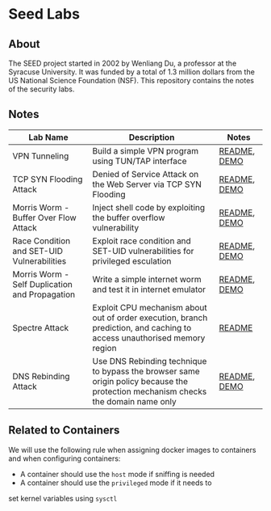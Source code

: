 # Seed Labs

## About

The SEED project started in 2002 by Wenliang Du, a professor at the Syracuse University. It was funded by a total of 1.3 million dollars from the US National Science Foundation (NSF). This repository contains the notes of the security labs.

## Notes

| Lab Name | Description |  Notes |
| ---      | --- | ---   |
| VPN Tunneling | Build a simple VPN program using TUN/TAP interface | [README](./labs/VPN_Tunnel/README.md), [DEMO](https://github.com/timyiu478/network-security-seed-labs/blob/main/labs/VPN_Tunnel/README.md#demo)|
| TCP SYN Flooding Attack | Denied of Service Attack on the Web Server via TCP SYN Flooding | [README](./labs/TCP_Attacks/README.md), [DEMO](https://github.com/timyiu478/network-security-seed-labs/blob/main/labs/TCP_Attacks/DEMO.md#tcp-syn-flood-attack-for-denied-of-service-attack)|
| Morris Worm - Buffer Over Flow Attack | Inject shell code by exploiting the buffer overflow vulnerability | [README](./labs/Morris_Worm/README.md#task-1-attack-the-first-target), [DEMO](https://github.com/timyiu478/network-security-seed-labs/blob/main/labs/Morris_Worm/README.md#demo) |
| Race Condition and SET-UID Vulnerabilities | Exploit race condition and SET-UID vulnerabilities for privileged esculation | [README](./labs/Race_Condition/README.md), [DEMO](https://github.com/timyiu478/seed-labs/blob/main/labs/Race_Condition/README.md#demo) |
| Morris Worm - Self Duplication and Propagation | Write a simple internet worm and test it in internet emulator | [README](./labs/Morris_Worm/README.md#step-3-self-duplication), [DEMO](https://github.com/timyiu478/seed-labs/blob/main/labs/Morris_Worm/README.md#morris-worm-demo) |
| Spectre Attack | Exploit CPU mechanism about out of order execution, branch prediction, and caching to access unauthorised memory region | [README](./labs/Spectre_Attack/README.md) |
| DNS Rebinding Attack | Use DNS Rebinding technique to bypass the browser same origin policy because the protection mechanism checks the domain name only | [README](./labs/DNS_Rebinding/README.md), [DEMO](https://github.com/timyiu478/seed-labs/blob/main/labs/DNS_Rebinding/README.md#demo) |


## Related to Containers

We will use the following rule when assigning docker images to containers and 
when configuring containers:

- A container should use the ```host``` mode if sniffing is needed
- A container should use the ```privileged``` mode if it needs to 

set kernel variables using ```sysctl```
